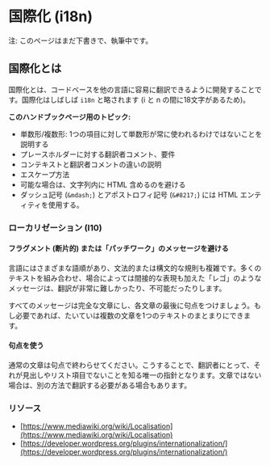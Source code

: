 <!--
# Internationalization
-->

# 国際化 (i18n)

<!--
Alert: This page is still a draft and being actively written.
-->

注: このページはまだ下書きで、執筆中です。

<!--
## What is Internationalization?
-->

## 国際化とは

<!--
Internationalization is the process of developing the codebase so that it can easily be translated into other languages. Internationalization is often abbreviated as `i18n` (because there are 18 letters between the i and the n).
-->

国際化とは、コードベースを他の言語に容易に翻訳できるように開発することです。国際化はしばしば `i18n` と略されます (i と n の間に18文字があるため)。

<!--
**Topics for this handbook page:**
-->

**このハンドブックページ用のトピック:**

<!--
*   Singular/plural forms; explain, that singular isn’t always used for 1 item
*   Translator comments for placeholders, requirement
*   Explain difference between context and translator comments
*   Escaping
*   Avoid HTML in strings if possible
*   Use HTML entities for dashes (`&mdash;`) and apostrophes (`&­#8217;`)
-->

* 単数形/複数形: 1つの項目に対して単数形が常に使われるわけではないことを説明する
* プレースホルダーに対する翻訳者コメント、要件
* コンテキストと翻訳者コメントの違いの説明
* エスケープ方法
* 可能な場合は、文字列内に HTML 含めるのを避ける
* ダッシュ記号 (`&mdash;`) とアポストロフィ記号 (`&#8217;`) には HTML エンティティを使用する。

<!--
### Localization
-->

### ローカリゼーション (l10)

<!--
#### Avoid fragmented or ‘patchwork’ messages
-->

#### フラグメント (断片的) または「パッチワーク」のメッセージを避ける

<!--
Languages have varying word orders, and complex grammatical and syntactic rules. “Lego” messages, put together from lots of pieces of text, possibly with some indirection, are very hard or impossible to translate.
-->

言語にはさまざまな語順があり、文法的または構文的な規則も複雑です。多くのテキストを組み合わせ、場合によっては間接的な表現も加えた「レゴ」のようなメッセージは、翻訳が非常に難しかったり、不可能だったりします。

<!--
It is better to make every message a complete sentence, each with a full stop at the end. Several sentences can usually be combined much more easily be into a text block, if needed.
-->

すべてのメッセージは完全な文章にし、各文章の最後に句点をつけましょう。もし必要であれば、たいていは複数の文章を1つのテキストのまとまりにできます。

<!--
#### Use full stops
-->

#### 句点を使う

<!--
Do terminate normal sentences with full stops. This is often the only indicator for a translator to know that they are not headlines or list items, which may need to be translated differently.
-->

通常の文章は句点で終わらせてください。こうすることで、翻訳者にとって、それが見出しやリスト項目でないことを知る唯一の指針となります。文章ではない場合は、別の方法で翻訳する必要がある場合もあります。

<!--
### Resources
-->

### リソース

*   [https://www.mediawiki.org/wiki/Localisation](https://www.mediawiki.org/wiki/Localisation)
*   [https://developer.wordpress.org/plugins/internationalization/](https://developer.wordpress.org/plugins/internationalization/)
